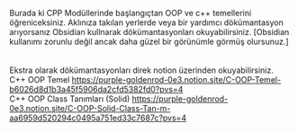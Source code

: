 Burada ki CPP Modüllerinde başlangıçtan OOP ve c++ temellerini öğreniceksiniz. Aklınıza takılan yerlerde veya bir yardımcı dökümantasyon arıyorsanız Obsidian kullnarak dökümantasyonları okuyabilirsiniz. [Obsidian kullanımı zorunlu değil ancak daha güzel bir görünümle görmüş olursunuz.]</br>
</br>
</br>
Ekstra olarak dökümantasyonları direk notion üzerinden okuyabilirsiniz. </br>
C++ OOP Temel  https://purple-goldenrod-0e3.notion.site/C-OOP-Temel-b6026d8d1b3a45f5906da2cfd5382fd0?pvs=4 </br>
C++ OOP Class Tanımları (Solid) https://purple-goldenrod-0e3.notion.site/C-OOP-Solid-Class-Tan-m-aa6959d520294c0495a751ed33c7687c?pvs=4 </br>
